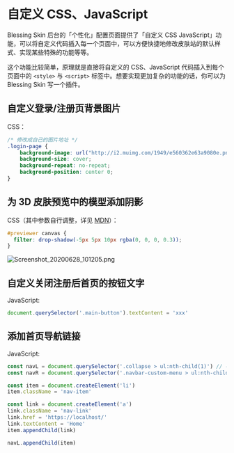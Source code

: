 # 自定义 CSS、JavaScript

Blessing Skin 后台的「个性化」配置页面提供了「自定义 CSS JavaScript」功能，可以将自定义代码插入每一个页面中，可以方便快捷地修改皮肤站的默认样式、实现某些特殊的功能等等。

这个功能比较简单，原理就是直接将自定义的 CSS、JavaScript 代码插入到每个页面中的 `<style>` 与 `<script>` 标签中。想要实现更加复杂的功能的话，你可以为 Blessing Skin 写一个插件。

## 自定义登录/注册页背景图片

CSS：

```css
/* 修改成自己的图片地址 */
.login-page {
    background-image: url("http://i2.muimg.com/1949/e560362e63a9080e.png");
    background-size: cover;
    background-repeat: no-repeat;
    background-position: center 0;
}
```

## 为 3D 皮肤预览中的模型添加阴影

CSS（其中参数自行调整，详见 [MDN](https://developer.mozilla.org/en-US/docs/Web/CSS/filter-function/drop-shadow)）：

```css
#previewer canvas {
  filter: drop-shadow(-5px 5px 10px rgba(0, 0, 0, 0.3));
}
```

![Screenshot_20200628_101205.png](https://i.loli.net/2020/06/28/sZVIqLtxUA5SwYR.png)

## 自定义关闭注册后首页的按钮文字

JavaScript:

```js
document.querySelector('.main-button').textContent = 'xxx'
```

## 添加首页导航链接

JavaScript:

```js
const navL = document.querySelector('.collapse > ul:nth-child(1)') // 导航栏左侧
const navR = document.querySelector('.navbar-custom-menu > ul:nth-child(1)') // 导航栏右侧

const item = document.createElement('li')
item.className = 'nav-item'

const link = document.createElement('a')
link.className = 'nav-link'
link.href = 'https://localhost/'
link.textContent = 'Home'
item.appendChild(link)

navL.appendChild(item)
```
